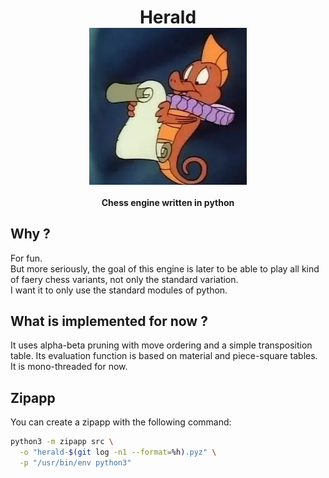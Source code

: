 <h1 align="center">
Herald
<br/>
<img align="center" src="herald.webp">
</h1>
<h4 align="center">Chess engine written in python</h4>

## Why ?

For fun.  
But more seriously, the goal of this engine is later to be able to play
all kind of faery chess variants, not only the standard variation.  
I want it to only use the standard modules of python.

## What is implemented for now ?

It uses alpha-beta pruning with move ordering
and a simple transposition table. Its evaluation function
is based on material and piece-square tables.  
It is mono-threaded for now.

## Zipapp

You can create a zipapp with the following command:

```sh
python3 -m zipapp src \
  -o "herald-$(git log -n1 --format=%h).pyz" \
  -p "/usr/bin/env python3"
```
